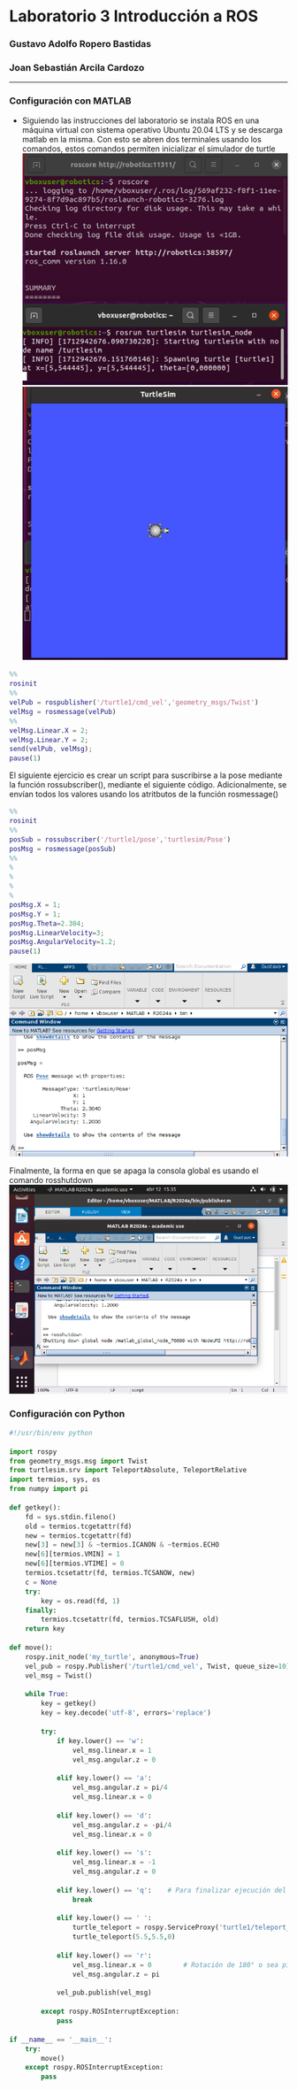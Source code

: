 # Laboratorio 3 Introducción a ROS
### Gustavo Adolfo Ropero Bastidas
### Joan Sebastián Arcila Cardozo
______________________________________
### Configuración con MATLAB
- Siguiendo las instrucciones del laboratorio se instala ROS en una máquina virtual con sistema operativo Ubuntu 20.04 LTS y se descarga matlab en la misma. Con esto se abren dos terminales usando los comandos, estos comandos permiten inicializar el simulador de turtle
![Image](https://github.com/garoperob/lab3robotics/blob/main/imagenes/rosinit.png)
![Image](https://github.com/garoperob/lab3robotics/blob/main/imagenes/turtleUp.png) 
```MATLAB
%%
rosinit
%%
velPub = rospublisher('/turtle1/cmd_vel','geometry_msgs/Twist')
velMsg = rosmessage(velPub)
%%
velMsg.Linear.X = 2;
velMsg.Linear.Y = 2;
send(velPub, velMsg);
pause(1)
```
El siguiente ejercicio es crear un script para suscribirse a la pose mediante la función rossubscriber(), mediante el siguiente código. Adicionalmente, se envían todos los valores usando los atritbutos de la función rosmessage()
```MATLAB
%%
rosinit
%%
posSub = rossubscriber('/turtle1/pose','turtlesim/Pose')
posMsg = rosmessage(posSub)
%%
%
%
%
%
posMsg.X = 1;
posMsg.Y = 1;
posMsg.Theta=2.304;
posMsg.LinearVelocity=3;
posMsg.AngularVelocity=1.2;
pause(1)
```
![Image](https://github.com/garoperob/lab3robotics/blob/main/imagenes/resultsROSpublisher.png)

Finalmente, la forma en que se apaga la consola global es usando el comando rosshutdown
![Image](https://github.com/garoperob/lab3robotics/blob/main/imagenes/Screenshot%20from%202024-04-12%2015-35-22.png)
### Configuración con Python
```Python
#!/usr/bin/env python

import rospy
from geometry_msgs.msg import Twist
from turtlesim.srv import TeleportAbsolute, TeleportRelative
import termios, sys, os
from numpy import pi

def getkey():
    fd = sys.stdin.fileno()
    old = termios.tcgetattr(fd)
    new = termios.tcgetattr(fd)
    new[3] = new[3] & ~termios.ICANON & ~termios.ECHO
    new[6][termios.VMIN] = 1
    new[6][termios.VTIME] = 0
    termios.tcsetattr(fd, termios.TCSANOW, new)
    c = None
    try:
        key = os.read(fd, 1)
    finally:
        termios.tcsetattr(fd, termios.TCSAFLUSH, old)
    return key

def move():
    rospy.init_node('my_turtle', anonymous=True)
    vel_pub = rospy.Publisher('/turtle1/cmd_vel', Twist, queue_size=10)
    vel_msg = Twist()

    while True:
        key = getkey()
        key = key.decode('utf-8', errors='replace')
        
        try:
            if key.lower() == 'w':
                vel_msg.linear.x = 1
                vel_msg.angular.z = 0

            elif key.lower() == 'a':
                vel_msg.angular.z = pi/4
                vel_msg.linear.x = 0

            elif key.lower() == 'd':
                vel_msg.angular.z = -pi/4
                vel_msg.linear.x = 0

            elif key.lower() == 's':     
                vel_msg.linear.x = -1
                vel_msg.angular.z = 0

            elif key.lower() == 'q':    # Para finalizar ejecución del código
                break

            elif key.lower() == ' ':
                turtle_teleport = rospy.ServiceProxy('turtle1/teleport_absolute',TeleportAbsolute)
                turtle_teleport(5.5,5.5,0)  

            elif key.lower() == 'r':
                vel_msg.linear.x = 0        # Rotación de 180° o sea pi radianes
                vel_msg.angular.z = pi
                
            vel_pub.publish(vel_msg)

        except rospy.ROSInterruptException:
            pass

if __name__ == '__main__':
    try:
        move()
    except rospy.ROSInterruptException:
        pass

```



